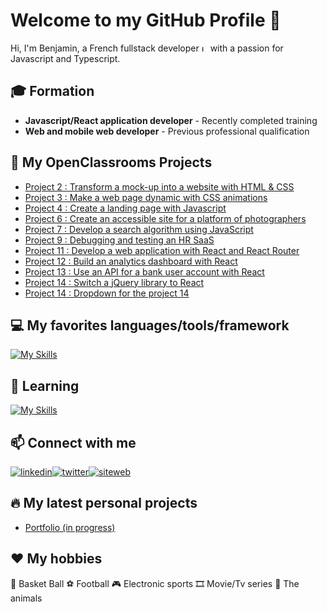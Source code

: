 # Welcome to my GitHub Profile 👋

Hi, I'm Benjamin, a French fullstack developer <img src="https://i.goopics.net/f4akb3.png" alt="LinkedIn" width="10" height="10"/> with a passion for Javascript and Typescript.

## 🎓 Formation

- **Javascript/React application developer** - Recently completed training
- **Web and mobile web developer** - Previous professional qualification

## 🚀 My OpenClassrooms Projects

- [Project 2 : Transform a mock-up into a website with HTML & CSS](https://github.com/Lisitius/P2_Booki_OC)
- [Project 3 : Make a web page dynamic with CSS animations](https://github.com/Lisitius/P3_OhMyFood_OC)
- [Project 4 : Create a landing page with Javascript](https://github.com/Lisitius/P4_GameOn_OC)
- [Project 6 : Create an accessible site for a platform of photographers](https://github.com/Lisitius/P6_FishEye_OC)
- [Project 7 : Develop a search algorithm using JavaScript](https://github.com/Lisitius/P7_LesPetitsPlats_OC)
- [Project 9 : Debugging and testing an HR SaaS](https://github.com/Lisitius/P9_Billed)
- [Project 11 : Develop a web application with React and React Router](https://github.com/Lisitius/P11_Kasa)
- [Project 12 : Build an analytics dashboard with React](https://github.com/Lisitius/P12_SportSee)
- [Project 13 : Use an API for a bank user account with React](https://github.com/Lisitius/P13_ArgentBank)
- [Project 14 : Switch a jQuery library to React](https://github.com/Lisitius/P14_WealthHealth)
- [Project 14 : Dropdown for the project 14](https://github.com/Lisitius/p14-package-dropdown-wealth-health)

## 💻 My favorites languages/tools/framework

[![My Skills](https://skillicons.dev/icons?i=html,css,js,ts,nodejs,mongodb,mysql,react,redux,sass,tailwind,bootstrap,git,github,vscode,postman,figma)](https://skillicons.dev)

## 🌱 Learning

[![My Skills](https://skillicons.dev/icons?i=docker,threejs,rust)](https://skillicons.dev)

## 📫 Connect with me

[![linkedin](https://i.goopics.net/o3ztuy.png)][1][![twitter](https://i.goopics.net/lpchhw.png)][2][![siteweb](https://i.goopics.net/cvq1od.png)][3]

## 🔥 My latest personal projects

- [Portfolio (in progress)](https://github.com/Lisitius/Portfolio)

## ❤️ My hobbies

🏀 Basket Ball
⚽ Football
🎮 Electronic sports
🎞️ Movie/Tv series
🐾 The animals

[1]: https://www.linkedin.com/in/benjamin-fichaux/
[2]: https://twitter.com/LisiDev
[3]: https://benjaminfichaux.site/
